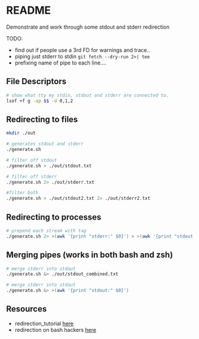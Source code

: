 # README

Demonstrate and work through some stdout and stderr redirection  

TODO:

* find out if people use a 3rd FD for warnings and trace..  
* piping just stderr to stdin `git fetch --dry-run 2>| tee`
* prefixing name of pipe to each line....  

## File Descriptors

```sh
# show what tty my stdin, stdout and stderr are connected to.
lsof +f g -ap $$ -d 0,1,2     
```

## Redirecting to files

```sh
mkdir ./out

# generates stdout and stderr
./generate.sh   

# filter off stdout 
./generate.sh > ./out/stdout.txt   

# filter off stderr
./generate.sh 2> ./out/stderr.txt    

#filter both 
./generate.sh > ./out/stdout2.txt 2> ./out/stderr2.txt  
```

## Redirecting to processes

```sh
# prepend each stream with tag
./generate.sh 2> >(awk '{print "stderr:" $0}') > >(awk '{print "stdout:" $0}')
```

## Merging pipes (works in both bash and zsh)

```sh
# merge stderr into stdout
./generate.sh &> ./out/stdout_combined.txt 

# merge stderr into stdout
./generate.sh &> >(awk '{print "stdout:" $0}')
```

## Resources

* redirection_tutorial [here](https://wiki.bash-hackers.org/howto/redirection_tutorial)  
* redirection on bash hackers [here](https://wiki.bash-hackers.org/syntax/redirection)  
